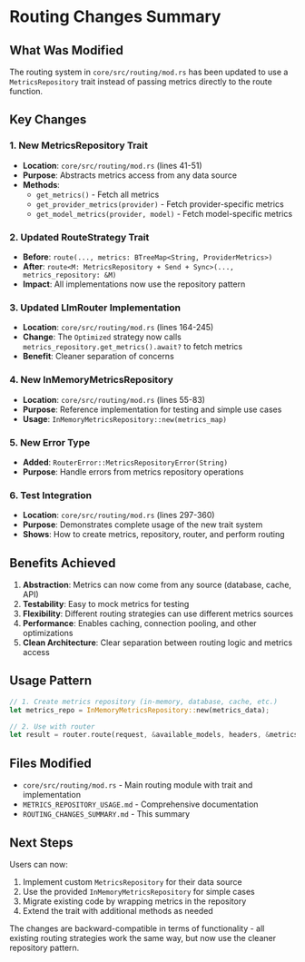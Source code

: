 # Routing Changes Summary

## What Was Modified

The routing system in `core/src/routing/mod.rs` has been updated to use a `MetricsRepository` trait instead of passing metrics directly to the route function.

## Key Changes

### 1. New MetricsRepository Trait
- **Location**: `core/src/routing/mod.rs` (lines 41-51)
- **Purpose**: Abstracts metrics access from any data source
- **Methods**:
  - `get_metrics()` - Fetch all metrics
  - `get_provider_metrics(provider)` - Fetch provider-specific metrics  
  - `get_model_metrics(provider, model)` - Fetch model-specific metrics

### 2. Updated RouteStrategy Trait
- **Before**: `route(..., metrics: BTreeMap<String, ProviderMetrics>)`
- **After**: `route<M: MetricsRepository + Send + Sync>(..., metrics_repository: &M)`
- **Impact**: All implementations now use the repository pattern

### 3. Updated LlmRouter Implementation
- **Location**: `core/src/routing/mod.rs` (lines 164-245)
- **Change**: The `Optimized` strategy now calls `metrics_repository.get_metrics().await?` to fetch metrics
- **Benefit**: Cleaner separation of concerns

### 4. New InMemoryMetricsRepository
- **Location**: `core/src/routing/mod.rs` (lines 55-83)
- **Purpose**: Reference implementation for testing and simple use cases
- **Usage**: `InMemoryMetricsRepository::new(metrics_map)`

### 5. New Error Type
- **Added**: `RouterError::MetricsRepositoryError(String)`
- **Purpose**: Handle errors from metrics repository operations

### 6. Test Integration
- **Location**: `core/src/routing/mod.rs` (lines 297-360)
- **Purpose**: Demonstrates complete usage of the new trait system
- **Shows**: How to create metrics, repository, router, and perform routing

## Benefits Achieved

1. **Abstraction**: Metrics can now come from any source (database, cache, API)
2. **Testability**: Easy to mock metrics for testing
3. **Flexibility**: Different routing strategies can use different metrics sources
4. **Performance**: Enables caching, connection pooling, and other optimizations
5. **Clean Architecture**: Clear separation between routing logic and metrics access

## Usage Pattern

```rust
// 1. Create metrics repository (in-memory, database, cache, etc.)
let metrics_repo = InMemoryMetricsRepository::new(metrics_data);

// 2. Use with router
let result = router.route(request, &available_models, headers, &metrics_repo).await?;
```

## Files Modified

- `core/src/routing/mod.rs` - Main routing module with trait and implementation
- `METRICS_REPOSITORY_USAGE.md` - Comprehensive documentation
- `ROUTING_CHANGES_SUMMARY.md` - This summary

## Next Steps

Users can now:
1. Implement custom `MetricsRepository` for their data source
2. Use the provided `InMemoryMetricsRepository` for simple cases
3. Migrate existing code by wrapping metrics in the repository
4. Extend the trait with additional methods as needed

The changes are backward-compatible in terms of functionality - all existing routing strategies work the same way, but now use the cleaner repository pattern.